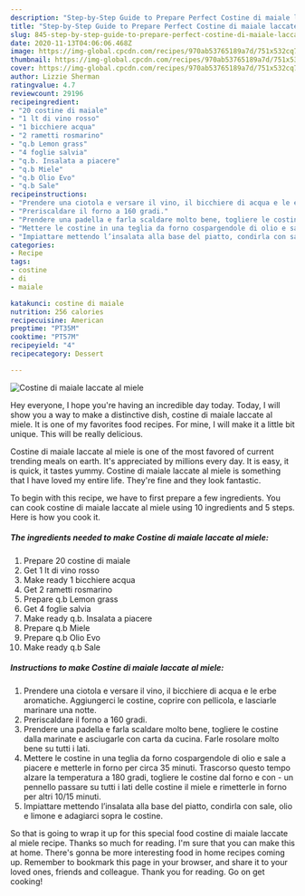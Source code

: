 ```yaml
---
description: "Step-by-Step Guide to Prepare Perfect Costine di maiale laccate al miele"
title: "Step-by-Step Guide to Prepare Perfect Costine di maiale laccate al miele"
slug: 845-step-by-step-guide-to-prepare-perfect-costine-di-maiale-laccate-al-miele
date: 2020-11-13T04:06:06.468Z
image: https://img-global.cpcdn.com/recipes/970ab53765189a7d/751x532cq70/costine-di-maiale-laccate-al-miele-recipe-main-photo.jpg
thumbnail: https://img-global.cpcdn.com/recipes/970ab53765189a7d/751x532cq70/costine-di-maiale-laccate-al-miele-recipe-main-photo.jpg
cover: https://img-global.cpcdn.com/recipes/970ab53765189a7d/751x532cq70/costine-di-maiale-laccate-al-miele-recipe-main-photo.jpg
author: Lizzie Sherman
ratingvalue: 4.7
reviewcount: 29196
recipeingredient:
- "20 costine di maiale"
- "1 lt di vino rosso"
- "1 bicchiere acqua"
- "2 rametti rosmarino"
- "q.b Lemon grass"
- "4 foglie salvia"
- "q.b. Insalata a piacere"
- "q.b Miele"
- "q.b Olio Evo"
- "q.b Sale"
recipeinstructions:
- "Prendere una ciotola e versare il vino, il bicchiere di acqua e le erbe aromatiche. Aggiungerci le costine, coprire con pellicola, e lasciarle marinare una notte."
- "Preriscaldare il forno a 160 gradi."
- "Prendere una padella e farla scaldare molto bene, togliere le costine dalla marinate e asciugarle con carta da cucina. Farle rosolare molto bene su tutti i lati."
- "Mettere le costine in una teglia da forno cospargendole di olio e sale a piacere e metterle in forno per circa 35 minuti. Trascorso questo tempo alzare la temperatura a 180 gradi, togliere le costine dal forno e con un pennello passare su tutti i lati delle costine il miele e rimetterle in forno per altri 10/15 minuti."
- "Impiattare mettendo l’insalata alla base del piatto, condirla con sale, olio e limone e adagiarci sopra le costine."
categories:
- Recipe
tags:
- costine
- di
- maiale

katakunci: costine di maiale 
nutrition: 256 calories
recipecuisine: American
preptime: "PT35M"
cooktime: "PT57M"
recipeyield: "4"
recipecategory: Dessert

---
```



![Costine di maiale laccate al miele](https://img-global.cpcdn.com/recipes/970ab53765189a7d/751x532cq70/costine-di-maiale-laccate-al-miele-recipe-main-photo.jpg)

Hey everyone, I hope you're having an incredible day today. Today, I will show you a way to make a distinctive dish, costine di maiale laccate al miele. It is one of my favorites food recipes. For mine, I will make it a little bit unique. This will be really delicious.

Costine di maiale laccate al miele is one of the most favored of current trending meals on earth. It's appreciated by millions every day. It is easy, it is quick, it tastes yummy. Costine di maiale laccate al miele is something that I have loved my entire life. They're fine and they look fantastic.




To begin with this recipe, we have to first prepare a few ingredients. You can cook costine di maiale laccate al miele using 10 ingredients and 5 steps. Here is how you cook it.

<!--inarticleads1-->

##### The ingredients needed to make Costine di maiale laccate al miele:

1. Prepare 20 costine di maiale
1. Get 1 lt di vino rosso
1. Make ready 1 bicchiere acqua
1. Get 2 rametti rosmarino
1. Prepare q.b Lemon grass
1. Get 4 foglie salvia
1. Make ready q.b. Insalata a piacere
1. Prepare q.b Miele
1. Prepare q.b Olio Evo
1. Make ready q.b Sale




<!--inarticleads2-->

##### Instructions to make Costine di maiale laccate al miele:

1. Prendere una ciotola e versare il vino, il bicchiere di acqua e le erbe aromatiche. Aggiungerci le costine, coprire con pellicola, e lasciarle marinare una notte.
1. Preriscaldare il forno a 160 gradi.
1. Prendere una padella e farla scaldare molto bene, togliere le costine dalla marinate e asciugarle con carta da cucina. Farle rosolare molto bene su tutti i lati.
1. Mettere le costine in una teglia da forno cospargendole di olio e sale a piacere e metterle in forno per circa 35 minuti. Trascorso questo tempo alzare la temperatura a 180 gradi, togliere le costine dal forno e con - un pennello passare su tutti i lati delle costine il miele e rimetterle in forno per altri 10/15 minuti.
1. Impiattare mettendo l’insalata alla base del piatto, condirla con sale, olio e limone e adagiarci sopra le costine.




So that is going to wrap it up for this special food costine di maiale laccate al miele recipe. Thanks so much for reading. I'm sure that you can make this at home. There's gonna be more interesting food in home recipes coming up. Remember to bookmark this page in your browser, and share it to your loved ones, friends and colleague. Thank you for reading. Go on get cooking!
